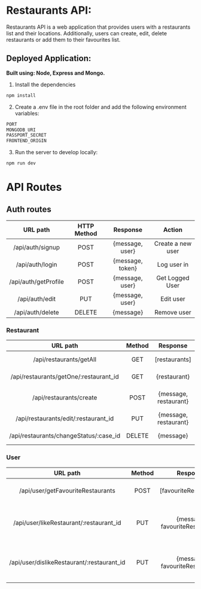 # Restaurants API: 

Restaurants API is a web application that provides users with a restaurants list and their locations. Additionally, users can create, edit, delete restaurants or add them to their favourites list.

## Deployed Application:

**Built using: Node, Express and Mongo.**

1. Install the dependencies

```bash
npm install
```

2. Create a .env file in the root folder and add the following environment variables:

```bash
PORT
MONGODB_URI
PASSPORT_SECRET
FRONTEND_ORIGIN
```

3. Run the server to develop locally:

```bash
npm run dev
```


# API Routes

## Auth routes
| URL path                            | HTTP Method   | Response           | Action                  | 
| :----------------------------------:| :-----------: | :----------------: | :---------------------: | 
| /api/auth/signup                    | POST          | {message, user}    | Create a new user       |
| /api/auth/login                     | POST          | {message, token}   | Log user in             |
| /api/auth/getProfile                | POST          | {message, user}    | Get Logged User         |
| /api/auth/edit                      | PUT           | {message, user}    | Edit user               |
| /api/auth/delete                    | DELETE        | {message}          | Remove user             |


### Restaurant
| URL path                                | Method  | Response               | Action                    | 
| :--------------------------------------:| :-----: | :--------------------: | :-----------------------: | 
| /api/restaurants/getAll                 | GET     | [restaurants]          |  Get all restaurants      |
| /api/restaurants/getOne/:restaurant_id  | GET     | {restaurant}           |  Get one restaurant       |
| /api/restaurants/create                 | POST    | {message, restaurant}  |  Create a new restaurant  |
| /api/restaurants/edit/:restaurant_id    | PUT     | {message, restaurant}  |  Edit restaurant          |
| /api/restaurants/changeStatus/:case_id  | DELETE  | {message}              |  Remove restaurant        |

  

### User  
| URL path                                    | Method  | Response                        | Action                     | 
| :------------------------------------------:| :-----: | :-----------------------------: | :------------------------: | 
| /api/user/getFavouriteRestaurants           | POST    | [favouriteRestaurants]          |  Get favourite restaurants             |
| /api/user/likeRestaurant/:restaurant_id     | PUT     | {message, favouriteRestaurants} |  Add restaurant to favourite list      |
| /api/user/dislikeRestaurant/:restaurant_id  | PUT     | {message, favouriteRestaurants} |  Remove restaurant from favourite list |

